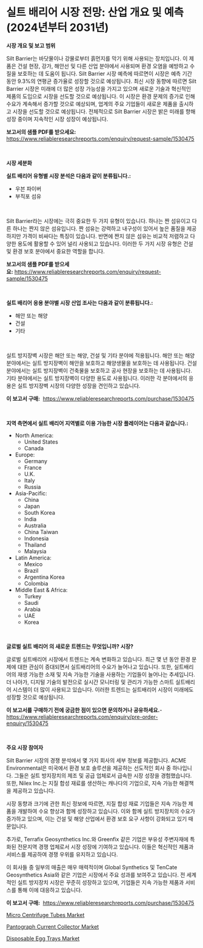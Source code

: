 <p><h1>실트 배리어 시장 전망: 산업 개요 및 예측 (2024년부터 2031년)</h1></p><p><strong>시장 개요 및 보고 범위</strong></p>
<p><p>Silt Barrier는 바닷물이나 강물로부터 흙먼지를 막기 위해 사용되는 장치입니다. 이 제품은 건설 현장, 강가, 해안선 및 다른 산업 분야에서 사용되며 환경 오염을 예방하고 수질을 보호하는 데 도움이 됩니다. Silt Barrier 시장 예측에 따르면이 시장은 예측 기간 동안 9.3%의 연평균 증가율로 성장할 것으로 예상됩니다. 최신 시장 동향에 따르면 Silt Barrier 시장은 미래에 더 많은 성장 가능성을 가지고 있으며 새로운 기술과 혁신적인 제품의 도입으로 시장을 선도할 것으로 예상됩니다. 이 시장은 환경 문제의 증가로 인해 수요가 계속해서 증가할 것으로 예상되며, 업계의 주요 기업들이 새로운 제품을 출시하고 시장을 선도할 것으로 예상됩니다. 전체적으로 Silt Barrier 시장은 밝은 미래를 향해 성장 중이며 지속적인 시장 성장이 예상됩니다.</p></p>
<p><strong>보고서의 샘플 PDF를 받으세요:</strong> <a href="https://www.reliableresearchreports.com/enquiry/request-sample/1530475">https://www.reliableresearchreports.com/enquiry/request-sample/1530475</a></p>
<p>&nbsp;</p>
<p><strong>시장 세분화</strong></p>
<p><strong>실트 배리어 유형별 시장 분석은 다음과 같이 분류됩니다.:</strong></p>
<p><ul><li>우븐 파이버</li><li>부직포 섬유</li></ul></p>
<p>&nbsp;</p>
<p><p>Silt Barrier라는 시장에는 극히 중요한 두 가지 유형이 있습니다. 하나는 짠 섬유이고 다른 하나는 짠지 않은 섬유입니다. 짠 섬유는 강력하고 내구성이 있어서 높은 품질을 제공하지만 가격이 비싸다는 특징이 있습니다. 반면에 짠지 않은 섬유는 비교적 저렴하고 다양한 용도에 활용할 수 있어 널리 사용되고 있습니다. 이러한 두 가지 시장 유형은 건설 및 환경 보호 분야에서 중요한 역할을 합니다.</p></p>
<p><strong>보고서의 샘플 PDF를 받으세요:</strong>&nbsp;<a href="https://www.reliableresearchreports.com/enquiry/request-sample/1530475">https://www.reliableresearchreports.com/enquiry/request-sample/1530475</a></p>
<p>&nbsp;</p>
<p><strong> 실트 배리어 응용 분야별 시장 산업 조사는 다음과 같이 분류됩니다.:</strong></p>
<p><ul><li>해안 또는 해양</li><li>건설</li><li>기타</li></ul></p>
<p>&nbsp;</p>
<p><p>실트 방지장벽 시장은 해안 또는 해양, 건설 및 기타 분야에 적용됩니다. 해안 또는 해양 분야에서는 실트 방지장벽이 해안을 보호하고 해양생물을 보호하는 데 사용됩니다. 건설 분야에서는 실트 방지장벽이 건축물을 보호하고 공사 현장을 보호하는 데 사용됩니다. 기타 분야에서는 실트 방지장벽이 다양한 용도로 사용됩니다. 이러한 각 분야에서의 응용은 실트 방지장벽 시장의 다양한 성장을 견인하고 있습니다.</p></p>
<p><strong>이 보고서 구매:</strong>&nbsp; <a href="https://www.reliableresearchreports.com/purchase/1530475">https://www.reliableresearchreports.com/purchase/1530475</a></p>
<p>&nbsp;</p>
<p><strong>지역 측면에서 실트 배리어 지역별로 이용 가능한 시장 플레이어는 다음과 같습니다.:</strong></p>
<p><ul>
    <li>
        North America:
        <ul>
            <li>United States</li>
            <li>Canada</li>
        </ul>
    </li>
    <li>
        Europe:
        <ul>
            <li>Germany</li>
            <li>France</li>
            <li>U.K.</li>
            <li>Italy</li>
            <li>Russia</li>
        </ul>
    </li>
    <li>
        Asia-Pacific:
        <ul>
            <li>China</li>
            <li>Japan</li>
            <li>South Korea</li>
            <li>India</li>
            <li>Australia</li>
            <li>China Taiwan</li>
            <li>Indonesia</li>
            <li>Thailand</li>
            <li>Malaysia</li>
        </ul>
    </li>
    <li>
        Latin America:
        <ul>
            <li>Mexico</li>
            <li>Brazil</li>
            <li>Argentina Korea</li>
            <li>Colombia</li>
        </ul>
    </li>
    <li>
        Middle East & Africa:
        <ul>
            <li>Turkey</li>
            <li>Saudi</li>
            <li>Arabia</li>
            <li>UAE</li>
            <li>Korea</li>
        </ul>
    </li>
    </ul></p>
<p>&nbsp;</p>
<p><strong>글로벌 실트 배리어 의 새로운 트렌드는 무엇입니까? 시장?</strong></p>
<p><p>글로벌 실트배리어 시장에서 트렌드는 계속 변화하고 있습니다. 최근 몇 년 동안 환경 문제에 대한 관심이 증대되면서 실트배리어의 수요가 늘어나고 있습니다. 또한, 실트배리어의 재생 가능한 소재 및 지속 가능한 기술을 사용하는 기업들이 늘어나는 추세입니다. 더 나아가, 디지털 기술의 발전으로 실시간 모니터링 및 관리가 가능한 스마트 실트배리어 시스템이 더 많이 사용되고 있습니다. 이러한 트렌드는 실트배리어 시장이 미래에도 성장할 것으로 예상됩니다.</p></p>
<p><strong>이 보고서를 구매하기 전에 궁금한 점이 있으면 문의하거나 공유하세요.</strong>- <a href="https://www.reliableresearchreports.com/enquiry/pre-order-enquiry/1530475">https://www.reliableresearchreports.com/enquiry/pre-order-enquiry/1530475</a></p>
<p>&nbsp;</p>
<p><strong>주요 시장 참여자</strong></p>
<p><p>Silt Barrier 시장의 경쟁 분석에서 몇 가지 회사의 세부 정보를 제공합니다. ACME Environmental은 미국에서 환경 보호 솔루션을 제공하는 선도적인 회사 중 하나입니다. 그들은 실트 방지장치의 제조 및 공급 업체로서 급속한 시장 성장을 경험했습니다. 또한, Nilex Inc.는 지질 합성 재료를 생산하는 캐나다의 기업으로, 지속 가능한 해결책을 제공하고 있습니다.</p><p>시장 동향과 크기에 관한 최신 정보에 따르면, 지질 합성 재료 기업들은 지속 가능한 제품을 개발하여 수요 향상과 함께 성장하고 있습니다. 이와 함께 실트 방지장치의 수요가 증가하고 있으며, 이는 건설 및 해양 산업에서 환경 보호 요구 사항이 강화되고 있기 때문입니다.</p><p>추가로, Terrafix Geosynthetics Inc.와 Greenfix 같은 기업은 부유성 주변자재에 특화된 전문지역 경쟁 업체로서 시장 성장에 기여하고 있습니다. 이들은 혁신적인 제품과 서비스를 제공하여 경쟁 우위를 유지하고 있습니다.</p><p>이 회사들 중 일부의 매출은 매우 매력적이며 Global Synthetics 및 TenCate Geosynthetics Asia와 같은 기업은 시장에서 주요 성과를 보여주고 있습니다. 전 세계적인 실트 방지장치 시장은 꾸준히 성장하고 있으며, 기업들은 지속 가능한 제품과 서비스를 통해 이에 대응하고 있습니다.</p></p>
<p><strong>이 보고서 구매:</strong>&nbsp;&nbsp;<a href="https://www.reliableresearchreports.com/purchase/1530475">https://www.reliableresearchreports.com/purchase/1530475</a></p>
<p><p><a href="https://github.com/Sinjinluong3e0awx2m195k76/Market-Research-Report-List-1/blob/main/micro-centrifuge-tubes-market.md">Micro Centrifuge Tubes Market</a></p><p><a href="https://simplistic-meeting-7ee.notion.site/Pantograph-Current-Collector-Market-Size-and-Growth-Market-Segmentation-Regional-and-Country-Break-6ee59f756131452b927be98f28d02121">Pantograph Current Collector Market</a></p><p><a href="https://github.com/CliffMedina6/Market-Research-Report-List-4/blob/main/disposable-egg-trays-market.md">Disposable Egg Trays Market</a></p></p>
